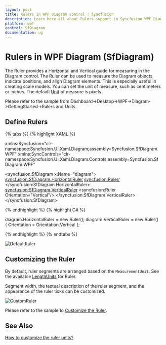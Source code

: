 ```yaml
---
layout: post
title: Rulers in WPF Diagram control | Syncfusion
description: Learn here all about Rulers support in Syncfusion WPF Diagram (SfDiagram) control, its elements and more.
platform: wpf
control: SfDiagram
documentation: ug
---
```


# Rulers in WPF Diagram (SfDiagram)

The Ruler provides a Horizontal and Vertical guide for measuring in the Diagram control. The Ruler can be used to measure the Diagram objects, indicate positions, and align Diagram elements. This is especially useful in creating scale models. You can set the unit of measure, such as centimeters or inches. The default [Unit](https://help.syncfusion.com/cr/wpf/Syncfusion.UI.Xaml.Diagram.LengthUnit.html#Syncfusion_UI_Xaml_Diagram_LengthUnit_Unit) of measure is pixels.

Please refer to the sample from Dashboard->Desktop->WPF->Diagram->GettingStarted->Rulers and Units.

## Define Rulers

{% tabs %}
{% highlight XAML %}

xmlns:Syncfusion="clr-namespace:Syncfusion.UI.Xaml.Diagram;assembly=Syncfusion.SfDiagram.WPF"
xmlns:SyncControls="clr-namespace:Syncfusion.UI.Xaml.Diagram.Controls;assembly=Syncfusion.SfDiagram.WPF"

<syncfusion:SfDiagram x:Name="diagram">
    <syncfusion:SfDiagram.HorizontalRuler>
        <syncfusion:Ruler/>
    </syncfusion:SfDiagram.HorizontalRuler>
    <syncfusion:SfDiagram.VerticalRuler>
        <syncfusion:Ruler Orientation="Vertical"/>
    </syncfusion:SfDiagram.VerticalRuler>
</syncfusion:SfDiagram>
		
{% endhighlight %}
{% highlight C# %}

diagram.HorizontalRuler = new Ruler();
diagram.VerticalRuler = new Ruler() { Orientation = Orientation.Vertical };

{% endhighlight %}
{% endtabs %}

![DefaultRuler](Rulers_images/Rulers_img1.jpeg)

## Customizing the Ruler

By default, ruler segments are arranged based on the `MeasurementUnit`. See the available [LengthUnits](https://help.syncfusion.com/cr/wpf/Syncfusion.UI.Xaml.Diagram.LengthUnit.html) for Ruler.

Segment width, the textual description of the ruler segment, and the appearance of the ruler ticks can be customized. 

![CustomRuler](Rulers_images/Rulers_img2.jpeg)

Please refer to the sample to [Customize the Ruler](https://github.com/SyncfusionExamples/WPF-Diagram-Examples/tree/master/Samples/Rulers).

## See Also

[How to customize the ruler units?](https://support.syncfusion.com/kb/article/5944/how-to-customize-the-ruler-units-in-wpf-diagram-sfdiagram)